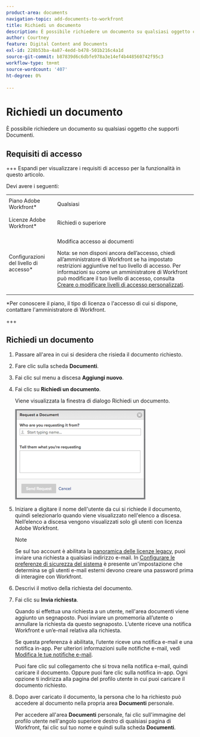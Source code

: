 ```yaml
---
product-area: documents
navigation-topic: add-documents-to-workfront
title: Richiedi un documento
description: È possibile richiedere un documento su qualsiasi oggetto che supporti Documenti.
author: Courtney
feature: Digital Content and Documents
exl-id: 228b53ba-4a87-4edd-b478-501b216c4a1d
source-git-commit: b87839d6c6dbfe978a3e14ef4b448560742f95c3
workflow-type: tm+mt
source-wordcount: '407'
ht-degree: 0%

---
```


# Richiedi un documento

È possibile richiedere un documento su qualsiasi oggetto che supporti Documenti.

## Requisiti di accesso

+++ Espandi per visualizzare i requisiti di accesso per la funzionalità in questo articolo.


Devi avere i seguenti:

<table style="table-layout:auto"> 
 <col> 
 <col> 
 <tbody> 
  <tr> 
   <td role="rowheader">Piano Adobe Workfront*</td> 
   <td> <p> Qualsiasi</p> </td> 
  </tr> 
  <tr> 
   <td role="rowheader">Licenze Adobe Workfront*</td> 
   <td> <p>Richiedi o superiore</p> </td> 
  </tr> 
  <tr> 
   <td role="rowheader">Configurazioni del livello di accesso*</td> 
   <td> <p>Modifica accesso ai documenti</p> <p>Nota: se non disponi ancora dell’accesso, chiedi all’amministratore di Workfront se ha impostato restrizioni aggiuntive nel tuo livello di accesso. Per informazioni su come un amministratore di Workfront può modificare il tuo livello di accesso, consulta <a href="../../administration-and-setup/add-users/configure-and-grant-access/create-modify-access-levels.md" class="MCXref xref">Creare o modificare livelli di accesso personalizzati</a>.</p> </td> 
  </tr> 
 </tbody> 
</table>

&#42;Per conoscere il piano, il tipo di licenza o l&#39;accesso di cui si dispone, contattare l&#39;amministratore di Workfront.

+++

## Richiedi un documento

1. Passare all&#39;area in cui si desidera che risieda il documento richiesto.
1. Fare clic sulla scheda **Documenti**. 
1. Fai clic sul menu a discesa **Aggiungi nuovo**.

1. Fai clic su **Richiedi un documento**.

   Viene visualizzata la finestra di dialogo Richiedi un documento.

   ![richiesta_documento.png](assets/document-request-350x242.png)

1. Iniziare a digitare il nome dell&#39;utente da cui si richiede il documento, quindi selezionarlo quando viene visualizzato nell&#39;elenco a discesa. Nell’elenco a discesa vengono visualizzati solo gli utenti con licenza Adobe Workfront.

   >[!NOTE]
   >
   >Se sul tuo account è abilitata la [panoramica delle licenze legacy](../../administration-and-setup/add-users/access-levels-and-object-permissions/wf-licenses.md), puoi inviare una richiesta a qualsiasi indirizzo e-mail. In [Configurare le preferenze di sicurezza del sistema](../../administration-and-setup/manage-workfront/security/configure-security-preferences.md) è presente un&#39;impostazione che determina se gli utenti e-mail esterni devono creare una password prima di interagire con Workfront. 

1. Descrivi il motivo della richiesta del documento.
1. Fai clic su **Invia richiesta**.

   Quando si effettua una richiesta a un utente, nell&#39;area documenti viene aggiunto un segnaposto. Puoi inviare un promemoria all’utente o annullare la richiesta da questo segnaposto. L’utente riceve una notifica Workfront e un’e-mail relativa alla richiesta.

   Se questa preferenza è abilitata, l’utente riceve una notifica e-mail e una notifica in-app. Per ulteriori informazioni sulle notifiche e-mail, vedi [Modifica le tue notifiche e-mail](../../workfront-basics/using-notifications/activate-or-deactivate-your-own-event-notifications.md).

   Puoi fare clic sul collegamento che si trova nella notifica e-mail, quindi caricare il documento. Oppure puoi fare clic sulla notifica in-app. Ogni opzione ti indirizza alla pagina del profilo utente in cui puoi caricare il documento richiesto.

1. Dopo aver caricato il documento, la persona che lo ha richiesto può accedere al documento nella propria area **Documenti** personale.

   Per accedere all&#39;area **Documenti** personale, fai clic sull&#39;immagine del profilo utente nell&#39;angolo superiore destro di qualsiasi pagina di Workfront, fai clic sul tuo nome e quindi sulla scheda **Documenti**.
